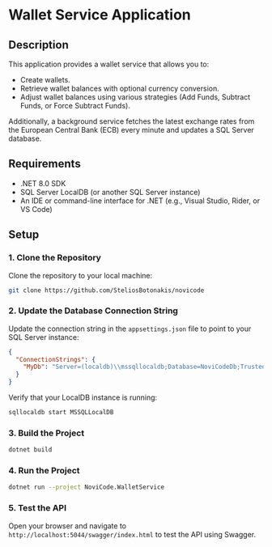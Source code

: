 ﻿# Wallet Service Application

## Description
This application provides a wallet service that allows you to:
- Create wallets.
- Retrieve wallet balances with optional currency conversion.
- Adjust wallet balances using various strategies (Add Funds, Subtract Funds, or Force Subtract Funds).

Additionally, a background service fetches the latest exchange rates from the European Central Bank (ECB) every minute and updates a SQL Server database.

## Requirements
- .NET 8.0 SDK
- SQL Server LocalDB (or another SQL Server instance)
- An IDE or command-line interface for .NET (e.g., Visual Studio, Rider, or VS Code)

## Setup

### 1. Clone the Repository
Clone the repository to your local machine:
```sh
git clone https://github.com/SteliosBotonakis/novicode
```

### 2. Update the Database Connection String
Update the connection string in the `appsettings.json` file to point to your SQL Server instance:
```json
{
  "ConnectionStrings": {
    "MyDb": "Server=(localdb)\\mssqllocaldb;Database=NoviCodeDb;Trusted_Connection=True;MultipleActiveResultSets=true"
  }
}
```
Verify that your LocalDB instance is running:
```sh
sqllocaldb start MSSQLLocalDB
```

### 3. Build the Project
```sh
dotnet build
```

### 4. Run the Project
```sh
dotnet run --project NoviCode.WalletService
```

### 5. Test the API
Open your browser and navigate to `http://localhost:5044/swagger/index.html` to test the API using Swagger.